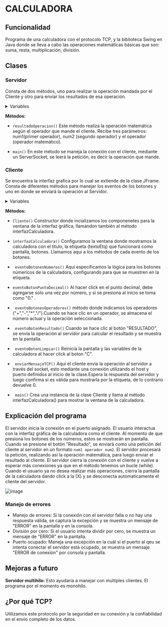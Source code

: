 # CALCULADORA

## Funcionalidad
Programa de una calculadora con el protocolo TCP, y la biblioteca Swing en Java donde se lleva a cabo las operaciones matemáticas básicas que son: suma, resta, multiplicación, división.

## Clases
### Servidor  
Consta de dos métodos, uno para realizar la operación mandada por el Cliente y otro para enviar los resultados de esa operación.

<details>
  <summary> Variables </summary>
  
   - ``puerto`` Es el puerto en el que el servidor escucharña al cliente.
   - ``resultado`` Guarda el resulktado de la operacion mátematica que se enviará al cliente.
</details>

**Métodos:**
 
- ``resultadoOperacion()`` Este método realiza la operación matemática según el operador que mande el cliente. Recibe tres parámetros: num1(primer operador), num2 (segundo operador) y el operador (operador matemático).

- ``main()`` En este método se maneja la conexión con el cliente, mediante un ServerSocket, se leerá la petición, es decir la operación que mande.

   
### Cliente  
Se encuentra la interfaz grafica por lo cual se extiende de la clase JFrame. Consta de diferentes métodos para manejar los eventos de los botones y uno en donde se enviará la operación al Servidor.

<details>
  <summary>Variables</summary>
  
- ``host`` Dirección IP a la que se conectará el cliente. 
- ``puerto`` Puerto al qeu se conectará con el servidor.
- ``panelCentral`` Panel donde estarán los componentes de la interfaz gráfica.
- ``textoEtq`` Es la etiqueta (JLabel) que funciona como pantalla, mostrando los números y el resultado.
- ``botones`` Es un array de botones (JButton) donde estan los números, operadores, resultado y el punto decimal.
- ``textoBotones`` Es un array de cadena de texto en el que ponemos los valores númericos, operadores y demás botones.
- ``xBotones`` Define la coordenada del eje x (horizontal) como se ubicará en la ventana.
- ``yBotones`` Define la coordenada del eje y (vertical) como se ubicará en la ventana.
- ``numerosBotones`` Array que indica el indice de los botones númericos.
- ``operadoracionesBotones`` Array que indica el indice de los botones de los operadores matematicos.
- ``nuevoNumero`` Booleano que ayuda a controlar cuando el número mostrado en pantalla es nuevo.
- ``puntoDecimal`` Booleano que ayuda a controlar cuando se escribe el punto decimal.
- ``operacion`` Guarda la operación matemática que se enviará al servidor.
- ``num1`` Guarda al operador 1.
- ``num2`` Guarda al operador 2
- ``resultado`` Guarda el resultado de la operacion en double.
</details>

**Métodos:**
 
- ``Cliente()`` Constructor donde incializamos los componenetes  para la ventana de la interfaz gráfica, llamandon también al método interfazCalculadora.

- ``interfazCalculadora()`` Configuramos la ventana donde mostramos la calculadora con el titulo, la etiqueta (textoEtq) que funcionará como pantalla, botones. Llamamos aqui a los métodos de cada evento de los botones.
 
- `` eventoBotonesNumeros()`` Aqui especificamos la lógica para los botones númericos de la calculadora, configurando para que se muestren en la etiqueta.

- ``eventoBotonPuntoDecimal()`` Al hacer click en el punto decimal, debe agregarse solo una vez por número, y si se presiona al inicio se toma como "0." .

- `` eventoBotonesOperadores()`` método donde indicamos los operadores ("+","-","*","/").Cuando se hace clic en un operador, se almacena el número actual y la operación seleccionada.

- `` eventoBotonResultado()`` Cuando se hace clic al botón "RESULTADO", se envía la operación al servidor para calcular el resultado y se muestra en la pantalla.

- `` eventoBotonLimpiar()`` Reinicia la pantalla y las variables de la calculadora al hacer click al boton "C".
 
- `` enviarMensajeTCP()`` Aqui el cliente envia la operación al servidor a través del socket, esto mediante una conexión utilizando el host y puerto definidos al inicio de la clase.Espera la respuesta del servidor y luego confirma si es válida para mostrarla por la etiqueta, de lo contrario devuelve 0.
 
- `` main()`` Crea una instancia de la clase Cliente y llama al método interfazCalculadora() para mostrar la ventana de la calculadora.

## Explicación del programa
El servidor inicia la conexión en el puerto asignado. El usuario interactua con la interfaz gráfica de la calculadora como el cliente. Al momento de que presiona los botones de los números, estos se mostrarán en pantalla. Cuando se presione el botón "Resultado", se enviará como una petición del cliente al servidor en un formato ``num1 operador num2``.
El servidor procesará la petición, realizando asi la operación matemática, para luego enviar el resultado al cliente.
El servidor cierra la conexión con el cliente y vuelve a esperar más conexiones ya que en el método tenemos un bucle (while). Cuando el usuario ya no desea realizar más operaciones, cierra la pantalla de la calculadora dando click a la (X) y se desconecta automaticamente el cliente del servidor.

![image](https://github.com/user-attachments/assets/2878bb84-a6d8-467a-a442-54348338851a)

### Manejo de errores

- Manejo de errores:
Si la conexión con el servidor falla o no hay una respuesta válida, se captura la excepción y se muestra un mensaje de "ERROR" en la pantalla y en la consola.
- División por cero:
Si el usuario intenta dividir por cero, se muestra un mensaje de "ERROR" en la pantalla.
- Puerto ocupado:
Maneja una excepción en la cuál si el puerto al qeu se intenta conectar el servidor está ocupado, se muestra un mensaje "ERROR de conexión" por consola y pantalla.

## Mejoras a futuro

**Servidor multihilo:** Esto ayudaria a manejar con multiples clientes. El programa por el momento es monohilo.

## ¿Por qué TCP?
Utilizamos este protocolo por la seguridad en su conexión y la confiabilidad en el envio completo de los datos.
